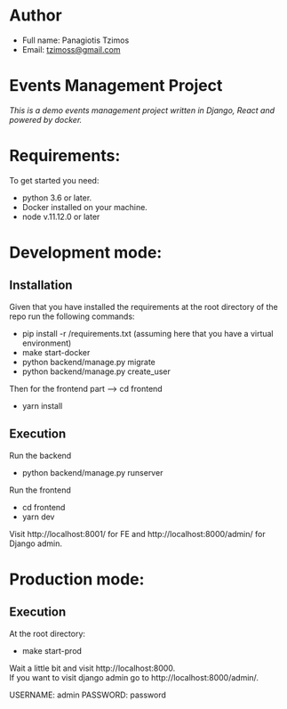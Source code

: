 # Author
* Full name: Panagiotis Tzimos   
* Email: tzimoss@gmail.com
   
# Events Management Project
*This is a demo events management project written in Django, React and powered by docker.*

# Requirements:
To get started you need:
 * python 3.6 or later. 
 * Docker installed on your machine.
 * node v.11.12.0 or later
 
# Development mode:

## Installation
Given that you have installed the requirements at the root directory of the repo run the following commands:
 * pip install -r /requirements.txt (assuming here that you have a virtual environment)
 * make start-docker
 * python backend/manage.py migrate
 * python backend/manage.py create_user
 
 Then for the frontend part --> cd frontend
 * yarn install
 
## Execution
Run the backend
* python backend/manage.py runserver

Run the frontend
* cd frontend
* yarn dev  

Visit http://localhost:8001/ for FE and http://localhost:8000/admin/ for Django admin. 

# Production mode:

## Execution
At the root directory:
* make start-prod

Wait a little bit and visit http://localhost:8000.   
If you want to visit django admin go to http://localhost:8000/admin/.


USERNAME: admin
PASSWORD: password

